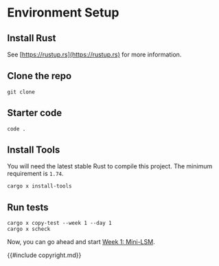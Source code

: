 # Environment Setup


## Install Rust

See [https://rustup.rs](https://rustup.rs) for more information.

## Clone the repo

```
git clone 
```

## Starter code

```
code .
```

## Install Tools

You will need the latest stable Rust to compile this project. The minimum requirement is `1.74`.

```
cargo x install-tools
```

## Run tests

```
cargo x copy-test --week 1 --day 1
cargo x scheck
```

Now, you can go ahead and start [Week 1: Mini-LSM](./week1-overview.md).

{{#include copyright.md}}
